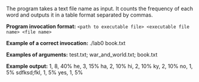 The program takes a text file name as input. It counts the frequency of each word and outputs it in a table format separated by commas.

**Program invocation format:** `<path to executable file> <executable file name> <file name>` 

**Example of a correct invocation:** ./lab0 book.txt

**Examples of arguments:** test.txt; war_and_world.txt; book.txt

**Example output:** 
1, 8, 40%
he, 3, 15%
ha, 2, 10%
hi, 2, 10%
ky, 2, 10%
no, 1, 5%
sdfksd;fkl, 1, 5%
yes, 1, 5%
